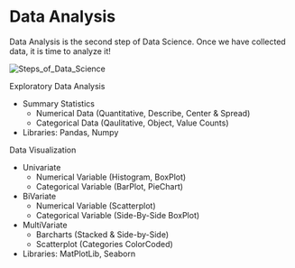 # Data Analysis
Data Analysis is the second step of Data Science. Once we have collected data, it is time to analyze it!

![Steps_of_Data_Science](https://github.com/drewpeterson1/DataCollection/assets/152465987/d8226928-4a6e-4be4-96b5-549496e1279d)

Exploratory Data Analysis
- Summary Statistics
  - Numerical Data (Quantitative, Describe, Center & Spread)
  - Categorical Data (Qaulitative, Object, Value Counts)
- Libraries: Pandas, Numpy

Data Visualization
- Univariate
  - Numerical Variable (Histogram, BoxPlot)
  - Categorical Variable (BarPlot, PieChart)
- BiVariate
  - Numerical Variable (Scatterplot)
  - Categorical Variable (Side-By-Side BoxPlot)
- MultiVariate
  - Barcharts (Stacked & Side-by-Side)
  - Scatterplot (Categories ColorCoded)
- Libraries: MatPlotLib, Seaborn
